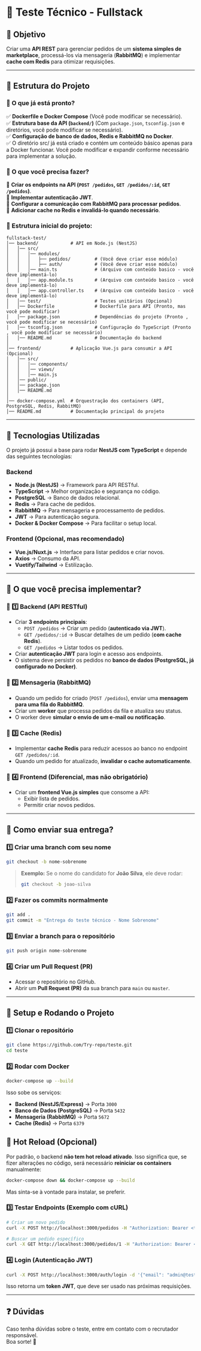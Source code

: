 # 🚀 Teste Técnico - Fullstack

## 📌 Objetivo
Criar uma **API REST** para gerenciar pedidos de um **sistema simples de marketplace**, processá-los via mensageria (**RabbitMQ**) e implementar **cache com Redis** para otimizar requisições.

---

## 📂 Estrutura do Projeto

### 📌 O que já está pronto?
✅ **Dockerfile e Docker Compose** (Você pode modificar se necessário).  
✅ **Estrutura base da API (`backend/`)** (Com `package.json`, `tsconfig.json` e diretórios, você pode modificar se necessário).  
✅ **Configuração de banco de dados, Redis e RabbitMQ no Docker**.   
✅ O diretório src/ já está criado e contém um conteúdo básico apenas para a Docker funcionar. Você pode modificar e expandir conforme necessário para implementar a solução.

### 📌 O que você precisa fazer?
🔹 **Criar os endpoints na API (`POST /pedidos`, `GET /pedidos/:id`, `GET /pedidos`)**.  
🔹 **Implementar autenticação JWT**.  
🔹 **Configurar a comunicação com RabbitMQ para processar pedidos**.  
🔹 **Adicionar cache no Redis e invalidá-lo quando necessário**.  

### 📌 Estrutura inicial do projeto:
```
fullstack-test/
│── backend/            # API em Node.js (NestJS)
│   │── src/
│   │   │── modules/
│   │   │   ├── pedidos/         # (Você deve criar esse módulo)
│   │   │   ├── auth/            # (Você deve criar esse módulo)
│   │   │── main.ts              # (Arquivo com conteúdo basico - você deve implementá-lo)
│   │   │── app.module.ts        # (Arquivo com conteúdo basico - você deve implementá-lo)
│   │   │── app.controller.ts    # (Arquivo com conteúdo basico - você deve implementá-lo)
│   │── test/                    # Testes unitários (Opcional)
│   │── Dockerfile               # Dockerfile para API (Pronto, mas você pode modificar)
│   │── package.json             # Dependências do projeto (Pronto , você pode modificar se necessário)
│   │── tsconfig.json            # Configuração do TypeScript (Pronto , você pode modificar se necessário)
│   │── README.md                # Documentação do backend
│
│── frontend/           # Aplicação Vue.js para consumir a API (Opcional)
│   │── src/
│   │   │── components/
│   │   │── views/
│   │   │── main.js
│   │── public/
│   │── package.json
│   │── README.md
│
│── docker-compose.yml  # Orquestração dos containers (API, PostgreSQL, Redis, RabbitMQ)
│── README.md           # Documentação principal do projeto
```

---

## 📌 Tecnologias Utilizadas
O projeto já possui a base para rodar **NestJS com TypeScript** e depende das seguintes tecnologias:

### **Backend**
- **Node.js (NestJS)** → Framework para API RESTful.
- **TypeScript** → Melhor organização e segurança no código.
- **PostgreSQL** → Banco de dados relacional.
- **Redis** → Para cache de pedidos.
- **RabbitMQ** → Para mensageria e processamento de pedidos.
- **JWT** → Para autenticação segura.
- **Docker & Docker Compose** → Para facilitar o setup local.

### **Frontend (Opcional, mas recomendado)**
- **Vue.js/Nuxt.js** → Interface para listar pedidos e criar novos.
- **Axios** → Consumo da API.
- **Vuetify/Tailwind** → Estilização.

---

## 🚀 O que você precisa implementar?

### 📌 **1️⃣ Backend (API RESTful)**
- Criar **3 endpoints principais**:
  - `POST /pedidos` → Criar um pedido (**autenticado via JWT**).
  - `GET /pedidos/:id` → Buscar detalhes de um pedido (**com cache Redis**).
  - `GET /pedidos` → Listar todos os pedidos.
- Criar **autenticação JWT** para login e acesso aos endpoints.
- O sistema deve persistir os pedidos no **banco de dados (PostgreSQL, já configurado no Docker)**.

### 📌 **2️⃣ Mensageria (RabbitMQ)**
- Quando um pedido for criado (`POST /pedidos`), enviar uma **mensagem para uma fila do RabbitMQ**.
- Criar um **worker** que processa pedidos da fila e atualiza seu status.
- O worker deve **simular o envio de um e-mail ou notificação**.

### 📌 **3️⃣ Cache (Redis)**
- Implementar **cache Redis** para reduzir acessos ao banco no endpoint `GET /pedidos/:id`.
- Quando um pedido for atualizado, **invalidar o cache automaticamente**.

### 📌 **4️⃣ Frontend (Diferencial, mas não obrigatório)**
- Criar um **frontend Vue.js simples** que consome a API:
  - Exibir lista de pedidos.
  - Permitir criar novos pedidos.

---

## 📌 Como enviar sua entrega?
### **1️⃣ Criar uma branch com seu nome**
```sh
git checkout -b nome-sobrenome
```
> **Exemplo:**
> Se o nome do candidato for **João Silva**, ele deve rodar:
> ```sh
> git checkout -b joao-silva
> ```

### **2️⃣ Fazer os commits normalmente**
```sh
git add .
git commit -m "Entrega do teste técnico - Nome Sobrenome"
```

### **3️⃣ Enviar a branch para o repositório**
```sh
git push origin nome-sobrenome
```

### **4️⃣ Criar um Pull Request (PR)**
- Acessar o repositório no GitHub.
- Abrir um **Pull Request (PR)** da sua branch para `main` ou `master`.

---

## 📌 Setup e Rodando o Projeto

### **1️⃣ Clonar o repositório**
```sh
git clone https://github.com/Try-repo/teste.git
cd teste
```

### **2️⃣ Rodar com Docker**
```sh
docker-compose up --build
```
Isso sobe os serviços:
- **Backend (NestJS/Express)** → Porta `3000`
- **Banco de Dados (PostgreSQL)** → Porta `5432`
- **Mensageria (RabbitMQ)** → Porta `5672`
- **Cache (Redis)** → Porta `6379`

## 🚀 Hot Reload (Opcional)

Por padrão, o backend **não tem hot reload ativado**. Isso significa que, se fizer alterações no código, será necessário **reiniciar os containers** manualmente:

```sh
docker-compose down && docker-compose up --build
```

Mas sinta-se à vontade para instalar, se preferir.

### **3️⃣ Testar Endpoints (Exemplo com cURL)**
```sh
# Criar um novo pedido
curl -X POST http://localhost:3000/pedidos -H "Authorization: Bearer <token>" -d '{"produto": "Camiseta", "preco": 100.00}'

# Buscar um pedido específico
curl -X GET http://localhost:3000/pedidos/1 -H "Authorization: Bearer <token>"
```

### **4️⃣ Login (Autenticação JWT)**
```sh
curl -X POST http://localhost:3000/auth/login -d '{"email": "admin@test.com", "password": "123456"}'
```
Isso retorna um **token JWT**, que deve ser usado nas próximas requisições.

---

## ❓ Dúvidas
Caso tenha dúvidas sobre o teste, entre em contato com o recrutador responsável.  
Boa sorte! 🚀
